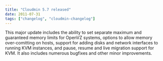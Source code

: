 ```yaml
---
title: "Cloudmin 5.7 released"
date: 2011-07-31
tags: ["changelog", "cloudmin-changelog"]
---
```


This major update includes the ability to set separate maximum and guaranteed memory limits for OpenVZ systems, options to allow memory over-comitting on hosts, support for adding disks and network interfaces to running KVM instances, and pause, resume and live migration support for KVM. It also includes numerous bugfixes and other minor improvements.
